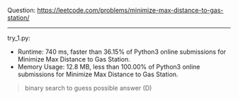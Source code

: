 Question: https://leetcode.com/problems/minimize-max-distance-to-gas-station/

---
try_1.py:
* Runtime: 740 ms, faster than 36.15% of Python3 online submissions for Minimize Max Distance to Gas Station.
* Memory Usage: 12.8 MB, less than 100.00% of Python3 online submissions for Minimize Max Distance to Gas Station.

> binary search to guess possible answer (D)
